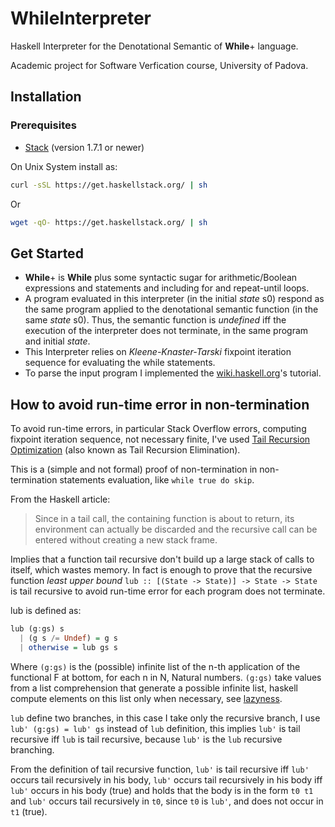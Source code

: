 # WhileInterpreter

Haskell Interpreter for the Denotational Semantic of **While**+ language.

Academic project for Software Verfication course, University of Padova.

## Installation

### Prerequisites
- [Stack](https://docs.haskellstack.org/en/stable/README/) (version 1.7.1 or newer)

On Unix System install as:
```bash
curl -sSL https://get.haskellstack.org/ | sh
```
Or
```bash
wget -qO- https://get.haskellstack.org/ | sh
```

## Get Started

- **While**+ is **While** plus some syntactic sugar for arithmetic/Boolean expressions and statements and including for and repeat-until loops.
- A program evaluated in this interpreter (in the initial *state* s0) respond as the same program applied to the denotational semantic function (in the same *state* s0). Thus, the semantic function is *undefined* iff the execution of the interpreter does not terminate, in the same program and initial *state*.
- This Interpreter relies on *Kleene-Knaster-Tarski* fixpoint iteration sequence for evaluating the while statements.
- To parse the input program I implemented the [wiki.haskell.org](https://wiki.haskell.org/Parsing_a_simple_imperative_language)'s tutorial.

## How to avoid run-time error in non-termination

To avoid run-time errors, in particular Stack Overflow errors, computing fixpoint iteration sequence, not necessary finite, I've used [Tail Recursion Optimization](https://wiki.haskell.org/Tail_recursion) (also known as Tail Recursion Elimination).

This is a (simple and not formal) proof of non-termination in non-termination statements evaluation, like `while true do skip`.

From the Haskell article:
> Since in a tail call, the containing function is about to return, its environment can actually be discarded and the recursive call can be entered without creating a new stack frame.

Implies that a function tail recursive don't build up a large stack of calls to itself, which wastes memory. In fact is enough to prove that the recursive function *least upper bound* `lub :: [(State -> State)] -> State -> State` is tail recursive to avoid run-time error for each program does not terminate.

lub is defined as:
```haskell
lub (g:gs) s
  | (g s /= Undef) = g s
  | otherwise = lub gs s
```
Where `(g:gs)` is the (possible) infinite list of the n-th application of the functional F at bottom, for each n in N, Natural numbers.
`(g:gs)` take values from a list comprehension that generate a possible infinite list, haskell compute elements on this list only when necessary, see [lazyness](https://wiki.haskell.org/Performance/Laziness).

`lub` define two branches, in this case I take only the recursive branch, I use `lub' (g:gs) = lub' gs` instead of `lub` definition, this implies `lub'` is tail recursive iff `lub` is tail recursive, because `lub'` is the `lub` recursive branching.

From the definition of tail recursive function, `lub'` is tail recursive iff `lub'` occurs tail recursively in his body, `lub'` occurs tail recursively in his body iff `lub'` occurs in his body (true) and holds that the body is in the form `t0 t1` and `lub'` occurs tail recursively in `t0`, since `t0` is `lub'`, and does not occur in `t1` (true).